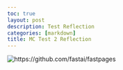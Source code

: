 ```yaml
---
toc: true
layout: post
description: Test Reflection
categories: [markdown]
title: MC Test 2 Reflection
---
```


![]({{site.baseurl}}/images/testthing.png "https://github.com/fastai/fastpages")